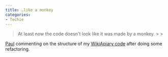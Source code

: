 ```yaml
---
title: …like a monkey
categories:
- Techie
---
```


<blockquote>At least now the code doesn't look like it was made by a monkey.
> 
> </blockquote>

[Paul](https://twitter.com/optimuspaul) commenting on the structure of my [WikiApiary code](https://github.com/thingles/WikiApiary) after doing some refactoring.
